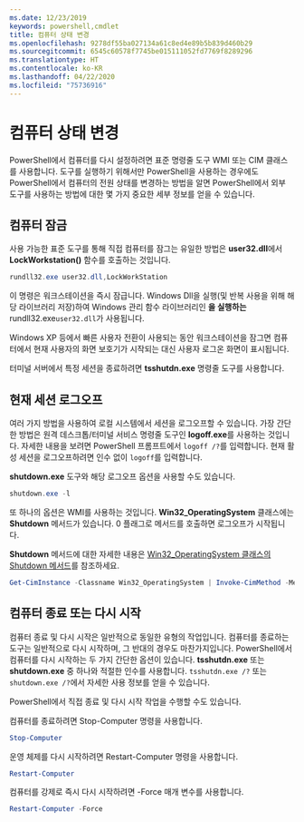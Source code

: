 ```yaml
---
ms.date: 12/23/2019
keywords: powershell,cmdlet
title: 컴퓨터 상태 변경
ms.openlocfilehash: 9278df55ba027134a61c8ed4e89b5b839d460b29
ms.sourcegitcommit: 6545c60578f7745be015111052fd7769f8289296
ms.translationtype: HT
ms.contentlocale: ko-KR
ms.lasthandoff: 04/22/2020
ms.locfileid: "75736916"
---
```

# <a name="changing-computer-state"></a>컴퓨터 상태 변경

PowerShell에서 컴퓨터를 다시 설정하려면 표준 명령줄 도구 WMI 또는 CIM 클래스를 사용합니다.
도구를 실행하기 위해서만 PowerShell을 사용하는 경우에도 PowerShell에서 컴퓨터의 전원 상태를 변경하는 방법을 알면 PowerShell에서 외부 도구를 사용하는 방법에 대한 몇 가지 중요한 세부 정보를 얻을 수 있습니다.

## <a name="locking-a-computer"></a>컴퓨터 잠금

사용 가능한 표준 도구를 통해 직접 컴퓨터를 잠그는 유일한 방법은 **user32.dll**에서 **LockWorkstation()** 함수를 호출하는 것입니다.

```powershell
rundll32.exe user32.dll,LockWorkStation
```

이 명령은 워크스테이션을 즉시 잠급니다. Windows Dll을 실행(및 반복 사용을 위해 해당 라이브러리 저장)하여 Windows 관리 함수 라이브러리인 **을 실행하는** rundll32.exe`user32.dll`가 사용됩니다.

Windows XP 등에서 빠른 사용자 전환이 사용되는 동안 워크스테이션을 잠그면 컴퓨터에서 현재 사용자의 화면 보호기가 시작되는 대신 사용자 로그온 화면이 표시됩니다.

터미널 서버에서 특정 세션을 종료하려면 **tsshutdn.exe** 명령줄 도구를 사용합니다.

## <a name="logging-off-the-current-session"></a>현재 세션 로그오프

여러 가지 방법을 사용하여 로컬 시스템에서 세션을 로그오프할 수 있습니다. 가장 간단한 방법은 원격 데스크톱/터미널 서비스 명령줄 도구인 **logoff.exe**를 사용하는 것입니다. 자세한 내용을 보려면 PowerShell 프롬프트에서 `logoff /?`를 입력합니다. 현재 활성 세션을 로그오프하려면 인수 없이 `logoff`를 입력합니다.

**shutdown.exe** 도구와 해당 로그오프 옵션을 사용할 수도 있습니다.

```powershell
shutdown.exe -l
```

또 하나의 옵션은 WMI를 사용하는 것입니다. **Win32_OperatingSystem** 클래스에는 **Shutdown** 메서드가 있습니다.
0 플래그로 메서드를 호출하면 로그오프가 시작됩니다.

**Shutdown** 메서드에 대한 자세한 내용은 [Win32_OperatingSystem 클래스의 Shutdown 메서드](/windows/win32/cimwin32prov/shutdown-method-in-class-win32-operatingsystem)를 참조하세요.

```powershell
Get-CimInstance -Classname Win32_OperatingSystem | Invoke-CimMethod -MethodName Shutdown
```

## <a name="shutting-down-or-restarting-a-computer"></a>컴퓨터 종료 또는 다시 시작

컴퓨터 종료 및 다시 시작은 일반적으로 동일한 유형의 작업입니다. 컴퓨터를 종료하는 도구는 일반적으로 다시 시작하며, 그 반대의 경우도 마찬가지입니다. PowerShell에서 컴퓨터를 다시 시작하는 두 가지 간단한 옵션이 있습니다. **tsshutdn.exe** 또는 **shutdown.exe** 중 하나와 적절한 인수를 사용합니다. `tsshutdn.exe /?` 또는 `shutdown.exe /?`에서 자세한 사용 정보를 얻을 수 있습니다.

PowerShell에서 직접 종료 및 다시 시작 작업을 수행할 수도 있습니다.

컴퓨터를 종료하려면 Stop-Computer 명령을 사용합니다.

```powershell
Stop-Computer
```

운영 체제를 다시 시작하려면 Restart-Computer 명령을 사용합니다.

```powershell
Restart-Computer
```

컴퓨터를 강제로 즉시 다시 시작하려면 -Force 매개 변수를 사용합니다.

```powershell
Restart-Computer -Force
```
